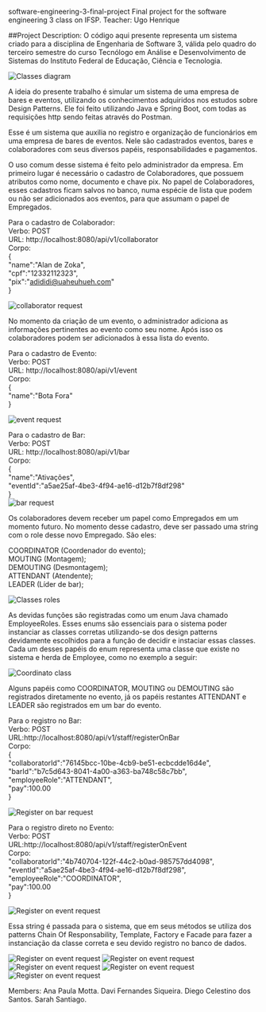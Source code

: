 software-engineering-3-final-project Final project for the software engineering 3 class on IFSP. Teacher: Ugo Henrique

##Project Description: 
O código aqui presente representa um sistema criado para a disciplina de Engenharia de Software 3, válida pelo quadro do terceiro semestre do curso Tecnólogo em Análise e Desenvolvimento de Sistemas do Instituto Federal de Educação, Ciência e Tecnologia. 

![Classes diagram](https://github.com/diegocelestino/se3-project/blob/master/software-engineering-3-project-Diagrama%20de%20Classes%20do%20Sistema.jpg)

A ideia do presente trabalho é simular um sistema de uma empresa de bares e eventos, utilizando os conhecimentos adquiridos nos estudos sobre Design Patterns. Ele foi feito utilizando Java e Spring Boot, com todas as requisições http sendo feitas através do Postman.

Esse é um sistema que auxilia no registro e organização de funcionários em uma empresa de bares de eventos. Nele são cadastrados eventos, bares e colaboradores com seus diversos papéis, responsabilidades e pagamentos. 

O uso comum desse sistema é feito pelo administrador da empresa. Em primeiro lugar é necessário o cadastro de Colaboradores, que possuem atributos como nome, documento e chave pix. No papel de Colaboradores, esses cadastros ficam salvos no banco, numa espécie de lista que podem ou não ser adicionados aos eventos, para que assumam o papel de Empregados.

Para o cadastro de Colaborador:<br/> 
Verbo: POST<br/>
URL: http://localhost:8080/api/v1/collaborator<br/>
Corpo: <br/>
{<br/>
    "name":"Alan de Zoka",<br/>
    "cpf":"12332112323",<br/>
    "pix":"adididi@uaheuhueh.com"<br/>
}<br/>

![collaborator request](https://github.com/diegocelestino/se3-project/blob/master/pics/1.jpg)

No momento da criação de um evento, o administrador adiciona as informações pertinentes ao evento como seu nome. Após isso os colaboradores podem ser adicionados à essa lista do evento.

Para o cadastro de Evento:<br/>
Verbo: POST<br/>
URL: http://localhost:8080/api/v1/event<br/>
Corpo:<br/>
{<br/>
    "name":"Bota Fora"<br/>
}<br/>

![event request](https://github.com/diegocelestino/se3-project/blob/master/pics/3.jpg)

Para o cadastro de Bar:<br/>
Verbo: POST<br/>
URL: http://localhost:8080/api/v1/bar<br/>
Corpo: <br/>
{<br/>
    "name":"Ativações",<br/>
    "eventId":"a5ae25af-4be3-4f94-ae16-d12b7f8df298"<br/>
}<br/>
![bar request](https://github.com/diegocelestino/se3-project/blob/master/pics/2.jpg)

Os colaboradores devem receber um papel como Empregados em um momento futuro. No momento desse cadastro, deve ser passado uma string com o role desse novo Empregado. São eles:

COORDINATOR (Coordenador do evento); <br/>
MOUTING (Montagem);<br/>
DEMOUTING (Desmontagem); <br/>
ATTENDANT (Atendente); <br/>
LEADER (Líder de bar);<br/>

![Classes roles](https://github.com/diegocelestino/se3-project/blob/master/pics/4.jpg)

As devidas funções são registradas como um enum Java chamado EmployeeRoles.
Esses enums são essenciais para o sistema poder instanciar as classes corretas utilizando-se dos design patterns devidamente escolhidos para a função de decidir e instaciar essas classes. Cada um desses papéis do enum representa uma classe que existe no sistema e herda de Employee, como no exemplo a seguir:

![Coordinato class](https://github.com/diegocelestino/se3-project/blob/master/pics/12.jpg)

Alguns papéis como COORDINATOR, MOUTING ou DEMOUTING são registrados diretamente no evento, já os papéis restantes ATTENDANT e LEADER são registrados em um bar do evento.

Para o registro no Bar:<br/>
Verbo: POST<br/>
URL:http://localhost:8080/api/v1/staff/registerOnBar<br/>
Corpo:<br/>
{<br/>
    "collaboratorId":"76145bcc-10be-4cb9-be51-ecbcdde16d4e",<br/>
    "barId":"b7c5d643-8041-4a00-a363-ba748c58c7bb",<br/>
    "employeeRole":"ATTENDANT",<br/>
    "pay":100.00<br/>
}

![Register on bar request](https://github.com/diegocelestino/se3-project/blob/master/pics/6.jpg)

Para o registro direto no Evento:<br/>
Verbo: POST<br/>
URL:http://localhost:8080/api/v1/staff/registerOnEvent<br/>
Corpo:<br/>
    "collaboratorId":"4b740704-122f-44c2-b0ad-985757dd4098",<br/>
    "eventId":"a5ae25af-4be3-4f94-ae16-d12b7f8df298",<br/>
    "employeeRole":"COORDINATOR",<br/>
    "pay":100.00<br/>
}

![Register on event request](https://github.com/diegocelestino/se3-project/blob/master/pics/5.jpg)

Essa string é passada para o sistema, que em seus métodos se utiliza dos patterns Chain Of Responsability, Template, Factory e Facade para fazer a instanciação da classe correta e seu devido registro no banco de dados. 

![Register on event request](https://github.com/diegocelestino/se3-project/blob/master/pics/7.jpg)
![Register on event request](https://github.com/diegocelestino/se3-project/blob/master/pics/8.jpg)
![Register on event request](https://github.com/diegocelestino/se3-project/blob/master/pics/9.jpg)
![Register on event request](https://github.com/diegocelestino/se3-project/blob/master/pics/10.jpg)
![Register on event request](https://github.com/diegocelestino/se3-project/blob/master/pics/11.jpg)


Members: Ana Paula Motta. Davi Fernandes Siqueira. Diego Celestino dos Santos. Sarah Santiago.
